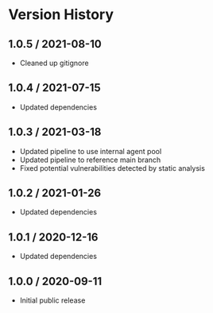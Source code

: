 # Version History

## 1.0.5 / 2021-08-10

- Cleaned up gitignore

## 1.0.4 / 2021-07-15

- Updated dependencies

## 1.0.3 / 2021-03-18

- Updated pipeline to use internal agent pool
- Updated pipeline to reference main branch
- Fixed potential vulnerabilities detected by static analysis

## 1.0.2 / 2021-01-26

- Updated dependencies

## 1.0.1 / 2020-12-16

- Updated dependencies

## 1.0.0 / 2020-09-11

- Initial public release
